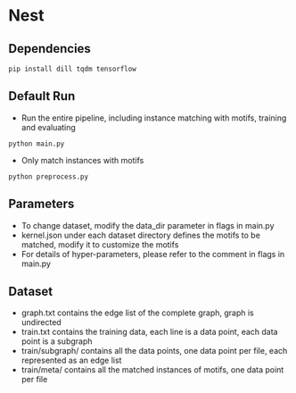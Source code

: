 # Nest

## Dependencies
```
pip install dill tqdm tensorflow
```

## Default Run
- Run the entire pipeline, including instance matching with motifs, training and evaluating 
```
python main.py
```
- Only match instances with motifs
```
python preprocess.py
```

## Parameters
- To change dataset, modify the data_dir parameter in flags in main.py
- kernel.json under each dataset directory defines the motifs to be matched, modify it to customize the motifs
- For details of hyper-parameters, please refer to the comment in flags in main.py


## Dataset
- graph.txt contains the edge list of the complete graph, graph is undirected
- train.txt contains the training data, each line is a data point, each data point is a subgraph
- train/subgraph/ contains all the data points, one data point per file, each represented as an edge list
- train/meta/ contains all the matched instances of motifs, one data point per file

